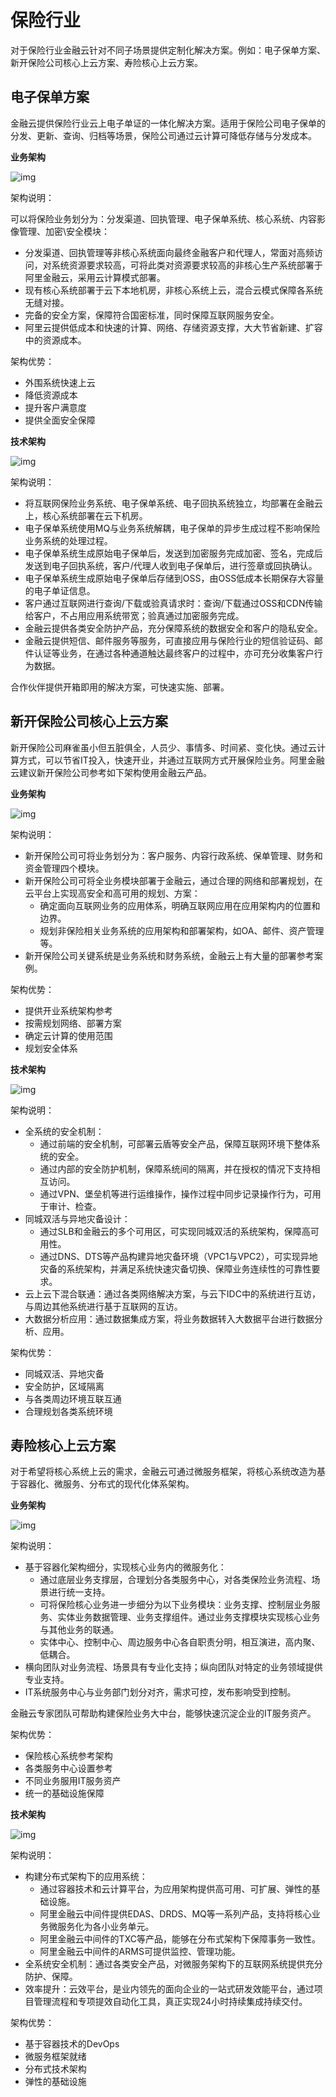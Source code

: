 # 保险行业

对于保险行业金融云针对不同子场景提供定制化解决方案。例如：电子保单方案、新开保险公司核心上云方案、寿险核心上云方案。

## 电子保单方案

金融云提供保险行业云上电子单证的一体化解决方案。适用于保险公司电子保单的分发、更新、查询、归档等场景，保险公司通过云计算可降低存储与分发成本。

**业务架构**


![img](http://help-static-aliyun-doc.aliyuncs.com/assets/img/15919/15481782207193_zh-CN.png)

架构说明：

可以将保险业务划分为：分发渠道、回执管理、电子保单系统、核心系统、内容影像管理、加密\安全模块：

- 分发渠道、回执管理等非核心系统面向最终金融客户和代理人，常面对高频访问，对系统资源要求较高，可将此类对资源要求较高的非核心生产系统部署于阿里金融云，采用云计算模式部署。
- 现有核心系统部署于云下本地机房，非核心系统上云，混合云模式保障各系统无缝对接。
- 完备的安全方案，保障符合国密标准，同时保障互联网服务安全。
- 阿里云提供低成本和快速的计算、网络、存储资源支撑，大大节省新建、扩容中的资源成本。

架构优势：

- 外围系统快速上云
- 降低资源成本
- 提升客户满意度
- 提供全面安全保障

**技术架构**


![img](http://help-static-aliyun-doc.aliyuncs.com/assets/img/15919/15481782207194_zh-CN.png)

架构说明：

- 将互联网保险业务系统、电子保单系统、电子回执系统独立，均部署在金融云上，核心系统部署在云下机房。
- 电子保单系统使用MQ与业务系统解耦，电子保单的异步生成过程不影响保险业务系统的处理过程。
- 电子保单系统生成原始电子保单后，发送到加密服务完成加密、签名，完成后发送到电子回执系统，客户/代理人收到电子保单后，进行签章或回执确认。
- 电子保单系统生成原始电子保单后存储到OSS，由OSS低成本长期保存大容量的电子单证信息。
- 客户通过互联网进行查询/下载或验真请求时：查询/下载通过OSS和CDN传输给客户，不占用应用系统带宽；验真通过加密服务完成。
- 金融云提供各类安全防护产品，充分保障系统的数据安全和客户的隐私安全。
- 金融云提供短信、邮件服务等服务，可直接应用与保险行业的短信验证码、邮件认证等业务，在通过各种通道触达最终客户的过程中，亦可充分收集客户行为数据。

合作伙伴提供开箱即用的解决方案，可快速实施、部署。

## 新开保险公司核心上云方案

新开保险公司麻雀虽小但五脏俱全，人员少、事情多、时间紧、变化快。通过云计算方式，可以节省IT投入，快速开业，并通过互联网方式开展保险业务。阿里金融云建议新开保险公司参考如下架构使用金融云产品。

**业务架构**


![img](http://help-static-aliyun-doc.aliyuncs.com/assets/img/15919/15481782207195_zh-CN.png)

架构说明：

- 新开保险公司可将业务划分为：客户服务、内容行政系统、保单管理、财务和资金管理四个模块。
- 新开保险公司可将全业务模块部署于金融云，通过合理的网络和部署规划，在云平台上实现高安全和高可用的规划、方案：
  - 确定面向互联网业务的应用体系，明确互联网应用在应用架构内的位置和边界。
  - 规划非保险相关业务系统的应用架构和部署架构，如OA、邮件、资产管理等。
- 新开保险公司关键系统是业务系统和财务系统，金融云上有大量的部署参考案例。

架构优势：

- 提供开业系统架构参考
- 按需规划网络、部署方案
- 确定云计算的使用范围
- 规划安全体系

**技术架构**


![img](http://help-static-aliyun-doc.aliyuncs.com/assets/img/15919/15481782207196_zh-CN.png)

架构说明：

- 全系统的安全机制：
  - 通过前端的安全机制，可部署云盾等安全产品，保障互联网环境下整体系统的安全。
  - 通过内部的安全防护机制，保障系统间的隔离，并在授权的情况下支持相互访问。
  - 通过VPN、堡垒机等进行运维操作，操作过程中同步记录操作行为，可用于审计、检查。
- 同城双活与异地灾备设计：
  - 通过SLB和金融云的多个可用区，可实现同城双活的系统架构，保障高可用性。
  - 通过DNS、DTS等产品构建异地灾备环境（VPC1与VPC2），可实现异地灾备的系统架构，并满足系统快速灾备切换、保障业务连续性的可靠性要求。
- 云上云下混合联通：通过各类网络解决方案，与云下IDC中的系统进行互访，与周边其他系统进行基于互联网的互访。
- 大数据分析应用：通过数据集成方案，将业务数据转入大数据平台进行数据分析、应用。

架构优势：

- 同城双活、异地灾备
- 安全防护，区域隔离
- 与各类周边环境互联互通
- 合理规划各类系统环境

## 寿险核心上云方案

对于希望将核心系统上云的需求，金融云可通过微服务框架，将核心系统改造为基于容器化、微服务、分布式的现代化体系架构。

**业务架构**


![img](http://help-static-aliyun-doc.aliyuncs.com/assets/img/15919/15481782217197_zh-CN.png)

架构说明：

- 基于容器化架构细分，实现核心业务内的微服务化：
  - 通过底层业务支撑层，合理划分各类服务中心，对各类保险业务流程、场景进行统一支持。
  - 可将保险核心业务进一步细分为以下业务模块：业务支撑、控制层业务服务、实体业务数据管理、业务支撑组件。通过业务支撑模块实现核心业务与其他业务的联通。
  - 实体中心、控制中心、周边服务中心各自职责分明，相互演进，高内聚、低耦合。
- 横向团队对业务流程、场景具有专业化支持；纵向团队对特定的业务领域提供专业支持。
- IT系统服务中心与业务部门划分对齐，需求可控，发布影响受到控制。

金融云专家团队可帮助构建保险业务大中台，能够快速沉淀企业的IT服务资产。

架构优势：

- 保险核心系统参考架构
- 各类服务中心设置参考
- 不同业务服用IT服务资产
- 统一的基础设施保障

**技术架构**


![img](http://help-static-aliyun-doc.aliyuncs.com/assets/img/15919/15481782217199_zh-CN.png)

架构说明：

- 构建分布式架构下的应用系统：
  - 通过容器技术和云计算平台，为应用架构提供高可用、可扩展、弹性的基础设施。
  - 阿里金融云中间件提供EDAS、DRDS、MQ等一系列产品，支持将核心业务微服务化为各小业务单元。
  - 阿里金融云中间件的TXC等产品，能够在分布式架构下保障事务一致性。
  - 阿里金融云中间件的ARMS可提供监控、管理功能。
- 全系统安全机制：通过各类安全产品，对微服务架构下的互联网系统提供充分防护、保障。
- 效率提升：云效平台，是业内领先的面向企业的一站式研发效能平台，通过项目管理流程和专项提效自动化工具，真正实现24小时持续集成持续交付。

架构优势：

- 基于容器技术的DevOps
- 微服务框架就绪
- 分布式技术架构
- 弹性的基础设施